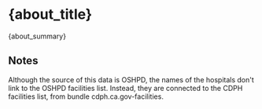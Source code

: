 # {about_title}

{about_summary}

## Notes

Although the source of this data is OSHPD, the names of the hospitals don't link to the OSHPD facilities list. Instead, they are connected to the CDPH facilities list, from bundle cdph.ca.gov-facilities.
